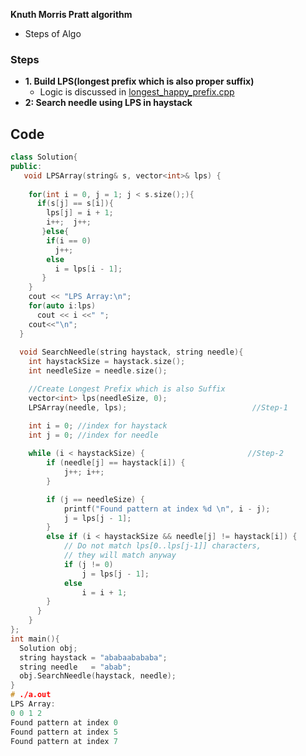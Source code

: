 **Knuth Morris Pratt algorithm**
- Steps of Algo

### Steps
- **1. Build LPS(longest prefix which is also proper suffix)**
  - Logic is discussed in [longest_happy_prefix.cpp](/DS_Questions/Questions/Strings/Prefix_Suffix)
- **2: Search needle using LPS in haystack**

## Code
```c++
class Solution{
public:
   void LPSArray(string& s, vector<int>& lps) {
   
    for(int i = 0, j = 1; j < s.size();){
      if(s[j] == s[i]){
        lps[j] = i + 1;
        i++;  j++;
       }else{
        if(i == 0)
          j++;
        else
          i = lps[i - 1];
       }
    }
    cout << "LPS Array:\n";
    for(auto i:lps)
      cout << i <<" ";
    cout<<"\n";
  }
  
  void SearchNeedle(string haystack, string needle){
    int haystackSize = haystack.size();
    int needleSize = needle.size();

    //Create Longest Prefix which is also Suffix
    vector<int> lps(needleSize, 0);
    LPSArray(needle, lps);                            //Step-1

    int i = 0; //index for haystack
    int j = 0; //index for needle
    
    while (i < haystackSize) {                       //Step-2
        if (needle[j] == haystack[i]) {
            j++; i++;
        }

        if (j == needleSize) {
            printf("Found pattern at index %d \n", i - j);
            j = lps[j - 1];
        }
        else if (i < haystackSize && needle[j] != haystack[i]) {          // mismatch after j matches
            // Do not match lps[0..lps[j-1]] characters,
            // they will match anyway
            if (j != 0)
                j = lps[j - 1];
            else
                i = i + 1;
        }
      }
    }
};
int main(){
  Solution obj;
  string haystack = "ababaabababa";
  string needle   = "abab";
  obj.SearchNeedle(haystack, needle);
}
# ./a.out
LPS Array:
0 0 1 2
Found pattern at index 0 
Found pattern at index 5 
Found pattern at index 7
```
